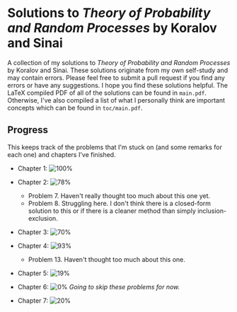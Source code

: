# Solutions to *Theory of Probability and Random Processes* by Koralov and Sinai
A collection of my solutions to *Theory of Probability and Random Processes* by Koralov and Sinai. These solutions originate from my own self-study and may contain errors. Please feel free to submit a pull request if you find any errors or have any suggestions. I hope you find these solutions helpful. The LaTeX compiled PDF of all of the solutions can be found in `main.pdf`. Otherwise, I've also compiled a list of what I personally think are important concepts which can be found in `toc/main.pdf`. 

## Progress
This keeps track of the problems that I'm stuck on (and some remarks for each one) and chapters I've finished. 
- Chapter 1: ![100%](https://progress-bar.dev/100)
- Chapter 2: ![78%](https://progress-bar.dev/78)

    - Problem 7. Haven't really thought too much about this one yet.
    - Problem 8. Struggling here. I don't think there is a closed-form solution to this or if there is a cleaner method than simply inclusion-exclusion.

- Chapter 3: ![70%](https://progress-bar.dev/70)
- Chapter 4: ![93%](https://progress-bar.dev/93)

    - Problem 13. Haven't thought too much about this one.

- Chapter 5: ![19%](https://progress-bar.dev/19)
- Chapter 6: ![0%](https://progress-bar.dev/0) *Going to skip these problems for now.*
- Chapter 7: ![20%](https://progress-bar.dev/20)

